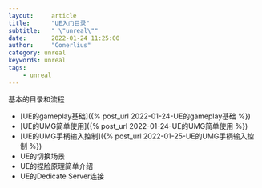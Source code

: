 ```yaml
---
layout:     article
title:      "UE入门目录"
subtitle:   " \"unreal\""
date:       2022-01-24 11:25:00
author:     "Conerlius"
category: unreal
keywords: unreal
tags:
    - unreal
---
```


基本的目录和流程

- [UE的gameplay基础]({% post_url 2022-01-24-UE的gameplay基础 %})
- [UE的UMG简单使用]({% post_url 2022-01-24-UE的UMG简单使用 %})
- [UE的UMG手柄输入控制]({% post_url 2022-01-25-UE的UMG手柄输入控制 %})
- UE的切换场景
- UE的捏脸原理简单介绍
- UE的Dedicate Server连接